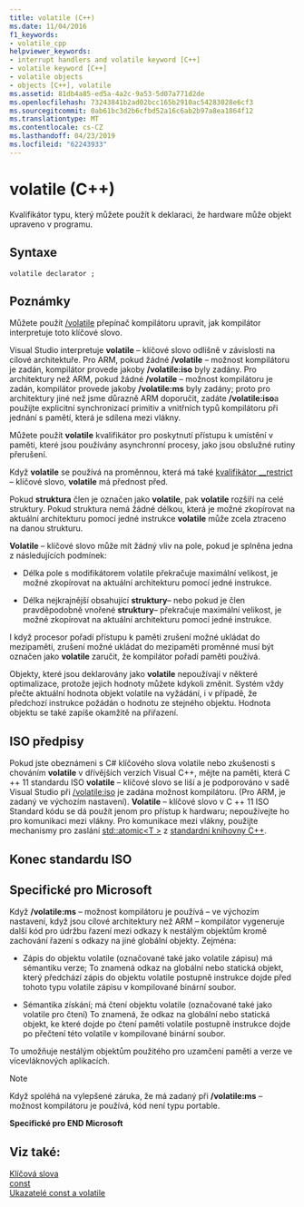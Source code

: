```yaml
---
title: volatile (C++)
ms.date: 11/04/2016
f1_keywords:
- volatile_cpp
helpviewer_keywords:
- interrupt handlers and volatile keyword [C++]
- volatile keyword [C++]
- volatile objects
- objects [C++], volatile
ms.assetid: 81db4a85-ed5a-4a2c-9a53-5d07a771d2de
ms.openlocfilehash: 73243841b2ad02bcc165b2910ac54283028e6cf3
ms.sourcegitcommit: 0ab61bc3d2b6cfbd52a16c6ab2b97a8ea1864f12
ms.translationtype: MT
ms.contentlocale: cs-CZ
ms.lasthandoff: 04/23/2019
ms.locfileid: "62243933"
---
```

# <a name="volatile-c"></a>volatile (C++)

Kvalifikátor typu, který můžete použít k deklaraci, že hardware může objekt upraveno v programu.

## <a name="syntax"></a>Syntaxe

```
volatile declarator ;
```

## <a name="remarks"></a>Poznámky

Můžete použít [/volatile](../build/reference/volatile-volatile-keyword-interpretation.md) přepínač kompilátoru upravit, jak kompilátor interpretuje toto klíčové slovo.

Visual Studio interpretuje **volatile** – klíčové slovo odlišně v závislosti na cílové architektuře. Pro ARM, pokud žádné **/volatile** – možnost kompilátoru je zadán, kompilátor provede jakoby **/volatile:iso** byly zadány. Pro architektury než ARM, pokud žádné **/volatile** – možnost kompilátoru je zadán, kompilátor provede jakoby **/volatile:ms** byly zadány; proto pro architektury jiné než jsme důrazně ARM doporučit, zadáte **/volatile:iso**a použijte explicitní synchronizací primitiv a vnitřních typů kompilátoru při jednání s pamětí, která je sdílena mezi vlákny.

Můžete použít **volatile** kvalifikátor pro poskytnutí přístupu k umístění v paměti, které jsou používány asynchronní procesy, jako jsou obslužné rutiny přerušení.

Když **volatile** se používá na proměnnou, která má také [kvalifikátor __restrict](../cpp/extension-restrict.md) – klíčové slovo, **volatile** má přednost před.

Pokud **struktura** člen je označen jako **volatile**, pak **volatile** rozšíří na celé struktury. Pokud struktura nemá žádné délkou, která je možné zkopírovat na aktuální architekturu pomocí jedné instrukce **volatile** může zcela ztraceno na danou strukturu.

**Volatile** – klíčové slovo může mít žádný vliv na pole, pokud je splněna jedna z následujících podmínek:

- Délka pole s modifikátorem volatile překračuje maximální velikost, je možné zkopírovat na aktuální architekturu pomocí jedné instrukce.

- Délka nejkrajnější obsahující **struktury**– nebo pokud je člen pravděpodobně vnořené **struktury**– překračuje maximální velikost, je možné zkopírovat na aktuální architekturu pomocí jedné instrukce.

I když procesor pořadí přístupu k paměti zrušení možné ukládat do mezipaměti, zrušení možné ukládat do mezipaměti proměnné musí být označen jako **volatile** zaručit, že kompilátor pořadí paměti používá.

Objekty, které jsou deklarovány jako **volatile** nepoužívají v některé optimalizace, protože jejich hodnoty můžete kdykoli změnit.  Systém vždy přečte aktuální hodnota objekt volatile na vyžádání, i v případě, že předchozí instrukce požádán o hodnotu ze stejného objektu.  Hodnota objektu se také zapíše okamžitě na přiřazení.

## <a name="iso-compliant"></a>ISO předpisy

Pokud jste obeznámeni s C# klíčového slova volatile nebo zkušenosti s chováním **volatile** v dřívějších verzích Visual C++, mějte na paměti, která C ++ 11 standardu ISO **volatile** – klíčové slovo se liší a je podporováno v sadě Visual Studio při [/volatile:iso](../build/reference/volatile-volatile-keyword-interpretation.md) je zadána možnost kompilátoru. (Pro ARM, je zadaný ve výchozím nastavení). **Volatile** – klíčové slovo v C ++ 11 ISO Standard kódu se dá použít jenom pro přístup k hardwaru; nepoužívejte ho pro komunikaci mezi vlákny. Pro komunikace mezi vlákny, použijte mechanismy pro zaslání [std::atomic\<T >](../standard-library/atomic.md) z [standardní knihovny C++](../standard-library/cpp-standard-library-reference.md).

## <a name="end-of-iso-compliant"></a>Konec standardu ISO

## <a name="microsoft-specific"></a>Specifické pro Microsoft

Když **/volatile:ms** – možnost kompilátoru je používá – ve výchozím nastavení, když jsou cílové architektury než ARM – kompilátor vygeneruje další kód pro údržbu řazení mezi odkazy k nestálým objektům kromě zachování řazení s odkazy na jiné globální objekty. Zejména:

- Zápis do objektu volatile (označované také jako volatile zápisu) má sémantiku verze; To znamená odkaz na globální nebo statická objekt, který předchází zápis do objektu volatile postupně instrukce dojde před tohoto typu volatile zápisu v kompilované binární soubor.

- Sémantika získání; má čtení objektu volatile (označované také jako volatile pro čtení) To znamená, že odkaz na globální nebo statická objekt, ke které dojde po čtení paměti volatile postupně instrukce dojde po přečtení této volatile v kompilované binární soubor.

To umožňuje nestálým objektům použitého pro uzamčení paměti a verze ve vícevláknových aplikacích.

> [!NOTE]
>  Když spoléhá na vylepšené záruka, že má zadaný při **/volatile:ms** – možnost kompilátoru je používá, kód není typu portable.

**Specifické pro END Microsoft**

## <a name="see-also"></a>Viz také:

[Klíčová slova](../cpp/keywords-cpp.md)<br/>
[const](../cpp/const-cpp.md)<br/>
[Ukazatelé const a volatile](../cpp/const-and-volatile-pointers.md)